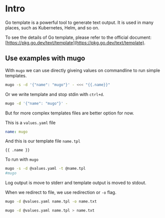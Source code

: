 # Intro

Go template is a powerful tool to generate text output. It is used in many places, such as Kubernetes, Helm, and so on.

To see the details of Go template, please refer to the official document: [https://pkg.go.dev/text/template](https://pkg.go.dev/text/template).

## Use examples with mugo

With `mugo` we can use directly giveing values on commandline to run simple templates.

```sh
mugo -s -d '{"name": "mugo"}' - <<< "{{.name}}"
```

Or we write template and stop stdin with `ctrl+d`.

```sh
mugo -d '{"name": "mugo"}' -
```

But for more complex templates files are better option for now.

This is a `values.yaml` file

```yaml
name: mugo
```

And this is our template file `name.tpl`

```tpl
{{ .name }}
```

To run with `mugo`

```sh
mugo -s -d @values.yaml -t @name.tpl
#mugo
```

Log output is move to stderr and template output is moved to stdout.

When we redirect to file, we use redirection or `-o` flag.

```sh
mugo -d @values.yaml name.tpl -o name.txt
```

```sh
mugo -d @values.yaml name.tpl > name.txt
```
